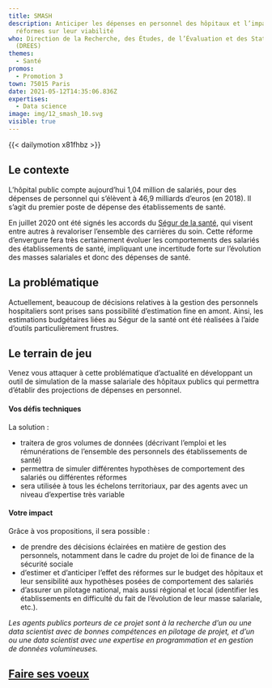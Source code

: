 ```yaml
---
title: SMASH
description: Anticiper les dépenses en personnel des hôpitaux et l’impact des
  réformes sur leur viabilité
who: Direction de la Recherche, des Études, de l’Évaluation et des Statistiques
  (DREES)
themes:
  - Santé
promos:
  - Promotion 3
town: 75015 Paris
date: 2021-05-12T14:35:06.836Z
expertises:
  - Data science
image: img/12_smash_10.svg
visible: true
---
```


{{< dailymotion x81fhbz >}}

## Le contexte

L’hôpital public compte aujourd’hui 1,04 million de salariés, pour des dépenses de personnel qui s’élèvent à 46,9 milliards d’euros (en 2018). Il s’agit du premier poste de dépense des établissements de santé.

En juillet 2020 ont été signés les accords du [Ségur de la santé](https://solidarites-sante.gouv.fr/systeme-de-sante-et-medico-social/segur-de-la-sante-les-conclusions/), qui visent entre autres à revaloriser l’ensemble des carrières du soin. Cette réforme d’envergure fera très certainement évoluer les comportements des salariés des établissements de santé, impliquant une incertitude forte sur l’évolution des masses salariales et donc des dépenses de santé.

## La problématique

Actuellement, beaucoup de décisions relatives à la gestion des personnels hospitaliers sont prises sans possibilité d’estimation fine en amont. Ainsi, les estimations budgétaires liées au Ségur de la santé ont été réalisées à l’aide d’outils particulièrement frustres.

## Le terrain de jeu

Venez vous attaquer à cette problématique d’actualité en développant un outil de simulation de la masse salariale des hôpitaux publics qui permettra d’établir des projections de dépenses en personnel.

#### Vos défis techniques

La solution :

- traitera de gros volumes de données (décrivant l’emploi et les rémunérations de l’ensemble des personnels des établissements de santé)
- permettra de simuler différentes hypothèses de comportement des salariés ou différentes réformes
- sera utilisée à tous les échelons territoriaux, par des agents avec un niveau d’expertise très variable

#### Votre impact 

Grâce à vos propositions, il sera possible :

- de prendre des décisions éclairées en matière de gestion des personnels, notamment dans le cadre du projet de loi de finance de la sécurité sociale
- d’estimer et d’anticiper l’effet des réformes sur le budget des hôpitaux et leur sensibilité aux hypothèses posées de comportement des salariés
- d’assurer un pilotage national, mais aussi régional et local (identifier les établissements en difficulté du fait de l’évolution de leur masse salariale, etc.).

_Les agents publics porteurs de ce projet sont à la recherche d’un ou une data scientist avec de bonnes compétences en pilotage de projet, et d’un ou une data scientist avec une expertise en programmation et en gestion de données volumineuses._

## [Faire ses voeux](https://www.demarches-simplifiees.fr/commencer/aac-eig5-voeux)
